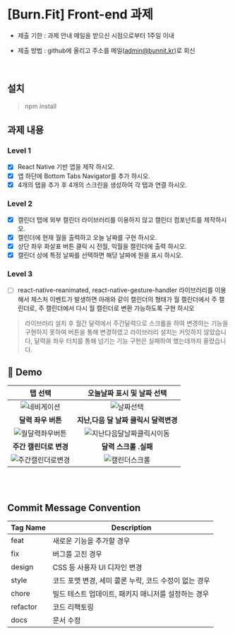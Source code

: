# [Burn.Fit] Front-end 과제

- 제출 기한 : 과제 안내 메일을 받으신 시점으로부터 1주일 이내

- 제출 방법 : github에 올리고 주소를 메일([admin@bunnit.kr](mailto:admin@bunnit.kr))로 회신

<br>

## 설치

> npm install

## 과제 내용

### Level 1

- [x] React Native 기반 앱을 제작 하시오.
- [x] 앱 하단에 Bottom Tabs Navigator를 추가 하시오.
- [x] 4개의 탭을 추가 후 4개의 스크린을 생성하여 각 탭과 연결 하시오.

### Level 2

- [x] 캘린더 탭에 외부 캘린더 라이브러리를 이용하지 않고 캘린더 컴포넌트를 제작하시오.
- [x] 캘린더에 현재 월을 출력하고 오늘 날짜를 구현 하시오.
- [x] 상단 좌우 화살표 버튼 클릭 시 전월, 익월을 캘린더에 출력 하시오.
- [x] 캘린더 상에 특정 날짜를 선택하면 해당 날짜에 원을 표시 하시오.

### Level 3

- [ ] react-native-reanimated, react-native-gesture-handler 라이브러리를 이용해서 제스처 이벤트가 발생하면 아래와 같이 캘린더의 형태가 월 캘린더에서 주 캘린더로, 주 캘린더에서 다시 월 캘린더로 변환 가능하도록 구현 하시오

> 라이브러리 설치 후 월간 달력에서 주간달력으로 스크롤을 하여 변경하는 기능을 구현하지 못하여 버튼을 통해 변경하였고 라이브러리 설치는 커밋하지 않았습니다, 달력을 좌우 터치를 통해 넘기는 기능 구현은 실패하여 했는데까지 올렸습니다.

## 💫 Demo

|                                                        **탭 선택**                                                         |                                                   **오늘날짜 표시 및 날짜 선택**                                                   |
| :------------------------------------------------------------------------------------------------------------------------: | :--------------------------------------------------------------------------------------------------------------------------------: |
|    ![네비게이션](https://user-images.githubusercontent.com/85497694/219690872-30807cdb-3982-4110-bfa0-c6d439245868.gif)    |         ![날짜선택](https://user-images.githubusercontent.com/85497694/219698646-af16ce26-347b-4c14-8375-a13e16a6b914.gif)         |
|                                                     **달력 좌우 버튼**                                                     |                                               **지난,다음 달 날짜 클릭시 달력변경**                                                |
|  ![월달력좌우버튼](https://user-images.githubusercontent.com/85497694/219699367-4702158c-81df-4b1e-bb87-7f7def1051be.gif)  | ![지난다음달날짜클릭시이동](https://user-images.githubusercontent.com/85497694/219699814-50646c4b-585b-432a-aa97-8ac6dac12bb7.gif) |
|                                                   **주간 캘린더로 변경**                                                   |                                                       **달력 스크롤 .실패**                                                        |
| ![주간캘린더로변경](https://user-images.githubusercontent.com/85497694/219700360-f528f9ee-f5d6-4ef3-a344-e6189aeafe1d.gif) |       ![캘린더스크롤](https://user-images.githubusercontent.com/85497694/219700521-15da0d5a-d411-4ac7-ac51-b3382e09d730.gif)       |

<br/>

<br/>

## Commit Message Convention

| Tag Name | Description                                           |
| -------- | ----------------------------------------------------- |
| feat     | 새로운 기능을 추가할 경우                             |
| fix      | 버그를 고친 경우                                      |
| design   | CSS 등 사용자 UI 디자인 변경                          |
| style    | 코드 포맷 변경, 세미 콜론 누락, 코드 수정이 없는 경우 |
| chore    | 빌드 테스트 업데이트, 패키지 매니저를 설정하는 경우   |
| refactor | 코드 리팩토링                                         |
| docs     | 문서 수정                                             |
